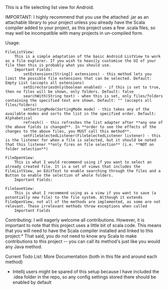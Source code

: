 This is a file selecting list view for Android.

IMPORTANT: I highly recommend that you use the attached .jar as an attachable library to your project unless you already have the Scala compiler added to your project, as this project uses a few .scala files, so may well be incompatible with many projects in un-compiled form.

Usage:

    FileListView:
        This is a simple adaptation of the basic Android ListView to work as a file explorer. If you wish to heavily customise the UI of your file then this is probably what you should use.
        Important Fields: 
            setExtensions(String[] extensions) - this method lets you limit the possible file extensions that can be selected. Default: Empty List (accepts all extensions)
            setDirectoriesOnly(boolean enabled) - if this is set to true, then no files will be shown, only folders. Default: false
            searchWith(String text) - when this is set, only files/folders containing the specified text are shown. Default: "" (accepts all files/folders)
            setSortingMode(SortingMode mode) - this takes any of the available modes and sorts the list in the specified order. Default: Alphabetical
            refresh() - this refreshes the list adapter after **any one of the above fields is changed**. In **order to see the effects of the changes to the above files, you MUST call this method**.
            setFileSelectedListener(FileSelectedListener listener) - this is the listener for when a file is selected, but it should be noted that this listener **only fires on file selection** (i.e. **NOT on folder selection**)

    FileOpenView:
        This is what I would recommend using if you want to select an already created file. It is a set of views that includes the FileListView, an EditText to enable searching through the files and a Button to enable the selection of whole folders. 
        Important Fields: 
        
    FileSaveView:
        This is what I recommend using as a view if you want to save (a potentially new file) to the file system. Although it extends FileOpenView, not all of the methods are implemented, as some are not relevant. Those irrelevant methods throw exceptions when called
        Important Fields
        

Contributing:
    I will eagerly welcome all contributions. However, it is important to note that this project uses a little bit of scala code. This means that you will need to have the Scala compiler installed and linked to this project.* That said, you do not need to know any Scala to make contributions to this project -- you can call its method's just like you would any Java method.
    
Current Todo List:
    More Documentation (both in this file and around each method)
    
* Intellij users might be spared of this setup because I have included the .idea folder in the repo, so any config settings stored there should be enabled by default
